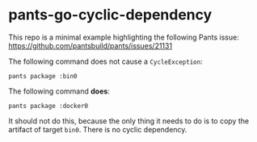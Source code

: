 # pants-go-cyclic-dependency

This repo is a minimal example highlighting the following Pants issue: https://github.com/pantsbuild/pants/issues/21131

The following command does not cause a `CycleException`:

```
pants package :bin0
```

The following command **does**:

```
pants package :docker0
```

It should not do this, because the only thing it needs to do is to copy the artifact of target `bin0`. There is no cyclic dependency.
